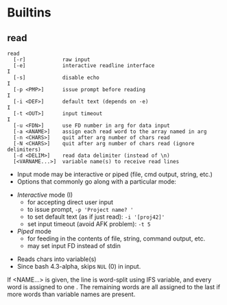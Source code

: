 # Builtins

## read

```
read
  [-r]            raw input
  [-e]            interactive readline interface                           I
  [-s]            disable echo                                             I
  [-p <PMP>]      issue prompt before reading                              I
  [-i <DEF>]      default text (depends on -e)                             I
  [-t <OUT>]      input timeout                                            I
  [-u <FDN>]      use FD number in arg for data input
  [-a <ANAME>]    assign each read word to the array named in arg
  [-n <CHARS>]    quit after arg number of chars read
  [-N <CHARS>]    quit after arg number of chars read (ignore delimiters)
  [-d <DELIM>]    read data delimiter (instead of \n)
  [<VARNAME...>]  variable name(s) to receive read lines
```

- Input mode may be interactive or piped (file, cmd output, string, etc.)
- Options that commonly go along with a particular mode:
* *Interactive* mode (I)
  - for accepting direct user input
  - to issue prompt, `-p 'Project name? '`
  - to set default text (as if just read): `-i '[proj42]'`
  - set input timeout (avoid AFK problem): `-t 5`
* *Piped* mode
  - for feeding in the contents of file, string, command output, etc.
  - may set input FD instead of stdin


- Reads chars into variable(s)
- Since bash 4.3-alpha, skips `NUL` (0) in input.

If <NAME…> is given, the line is word-split using IFS variable, and every word is assigned to one <VNAME>. The remaining words are all assigned to the last <VNAME> if more words than variable names are present.
